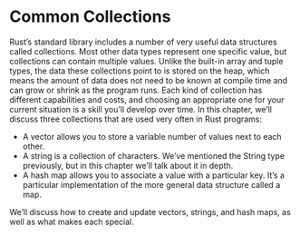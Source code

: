 # Common Collections

Rust’s standard library includes a number of very useful data structures called collections. Most other data types 
represent one specific value, but collections can contain multiple values. Unlike the built-in array and tuple types, 
the data these collections point to is stored on the heap, which means the amount of data does not need to be known at 
compile time and can grow or shrink as the program runs. Each kind of collection has different capabilities and costs, 
and choosing an appropriate one for your current situation is a skill you’ll develop over time. In this chapter, we’ll 
discuss three collections that are used very often in Rust programs:

* A vector allows you to store a variable number of values next to each other.
* A string is a collection of characters. We’ve mentioned the String type previously, but in this chapter we’ll talk 
about it in depth.
* A hash map allows you to associate a value with a particular key. It’s a particular implementation of the more general
data structure called a map.

We’ll discuss how to create and update vectors, strings, and hash maps, as well as what makes each special.